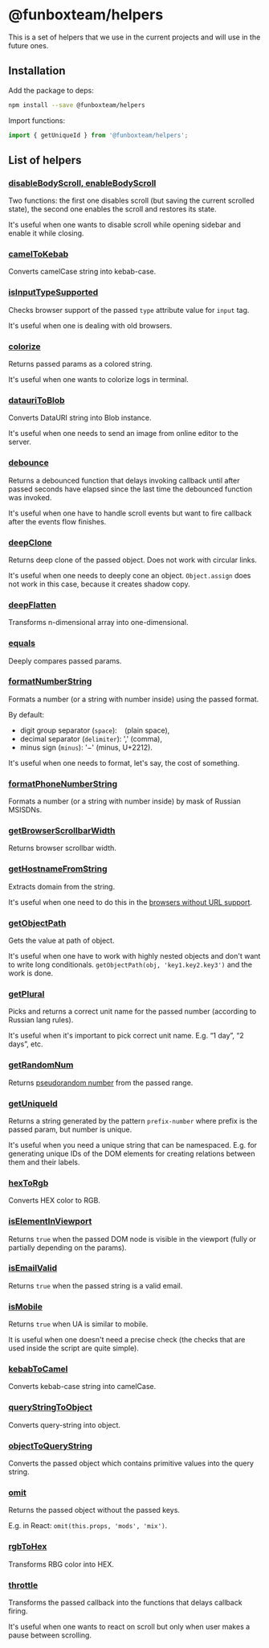 # @funboxteam/helpers

This is a set of helpers that we use in the current projects 
and will use in the future ones. 

## Installation

Add the package to deps:

```sh
npm install --save @funboxteam/helpers 
```

Import functions:

```js
import { getUniqueId } from '@funboxteam/helpers';
```

## List of helpers

### [disableBodyScroll, enableBodyScroll](./lib/body-scroll.js)

Two functions: the first one disables scroll (but saving the current scrolled state),
the second one enables the scroll and restores its state.

It's useful when one wants to disable scroll while opening sidebar and enable it while closing. 

### [camelToKebab](./lib/camel-to-kebab.js)

Converts camelCase string into kebab-case.

### [isInputTypeSupported](./lib/is-input-type-supported.js)

Checks browser support of the passed `type` attribute value for `input` tag.

It's useful when one is dealing with old browsers.

### [colorize](./lib/colorize.js)

Returns passed params as a colored string.

It's useful when one wants to colorize logs in terminal.

### [datauriToBlob](./lib/datauri-to-blob.js)

Converts DataURI string into Blob instance.

It's useful when one needs to send an image from online editor to the server.

### [debounce](./lib/debounce.js)

Returns a debounced function that delays invoking callback until after passed seconds have elapsed since the last time 
the debounced function was invoked. 

It's useful when one have to handle scroll events but want to fire callback after the events flow finishes.

### [deepClone](./lib/deep-clone.js)

Returns deep clone of the passed object. Does not work with circular links.

It's useful when one needs to deeply cone an object. `Object.assign` does not work in this case,
because it creates shadow copy.

### [deepFlatten](./lib/deep-flatten.js)

Transforms n-dimensional array into one-dimensional. 

### [equals](./lib/equals.js)

Deeply compares passed params.

### [formatNumberString](./lib/format-number-string.js)

Formats a number (or a string with number inside) using the passed format.

By default:
  
  - digit group separator (`space`): ` ` (plain space),
  - decimal separator (`delimiter`): ',' (comma),
  - minus sign (`minus`): '−' (minus, U+2212).
  
It's useful when one needs to format, let's say, the cost of something.

### [formatPhoneNumberString](./lib/format-phone-number-string.js)

Formats a number (or a string with number inside) by mask of Russian MSISDNs. 

### [getBrowserScrollbarWidth](./lib/get-browser-scrollbar-width.js)

Returns browser scrollbar width.

### [getHostnameFromString](./lib/get-hostname-from-string.js)

Extracts domain from the string.

It's useful when one need to do this in the 
[browsers without URL support](https://developer.mozilla.org/en-US/docs/Web/API/URL).

### [getObjectPath](./lib/get-object-path.js)

Gets the value at path of object.

It's useful when one have to work with highly nested objects and don't want to write long conditionals.
`getObjectPath(obj, 'key1.key2.key3')` and the work is done. 

### [getPlural](./lib/get-plural.js)

Picks and returns a correct unit name for the passed number (according to Russian lang rules).

It's useful when it's important to pick correct unit name. E.g. “1 day”, “2 days”, etc.

### [getRandomNum](./lib/get-random-num.js)

Returns [pseudorandom number](https://en.wikipedia.org/wiki/Pseudorandom_number_generator) from the passed range.

### [getUniqueId](./lib/get-unique-id.js)

Returns a string generated by the pattern `prefix-number` where prefix is the passed param,
but number is unique.

It's useful when you need a unique string that can be namespaced. E.g. for generating unique IDs 
of the DOM elements for creating relations between them and their labels.

### [hexToRgb](./lib/hex-to-rgb.js)

Converts HEX color to RGB.

### [isElementInViewport](./lib/is-element-in-viewport.js)

Returns `true` when the passed DOM node is visible in the viewport 
(fully or partially depending on the params). 

### [isEmailValid](./lib/is-email-valid.js)

Returns `true` when the passed string is a valid email.

### [isMobile](./lib/is-mobile.js)

Returns `true` when UA is similar to mobile.

It is useful when one doesn't need a precise check (the checks that are used inside the script are quite simple).

### [kebabToCamel](./lib/kebab-to-camel.js)

Converts kebab-case string into camelCase.

### [queryStringToObject](./lib/query-string-to-object.js)

Converts query-string into object.

### [objectToQueryString](./lib/object-to-query-string.js)

Converts the passed object which contains primitive values into the query string. 

### [omit](./lib/omit.js)

Returns the passed object without the passed keys.

E.g. in React: `omit(this.props, 'mods', 'mix')`.

### [rgbToHex](./lib/rgb-to-hex.js)

Transforms RBG color into HEX.

### [throttle](./lib/throttle.js)

Transforms the passed callback into the functions that delays callback firing.

It's useful when one wants to react on scroll but only when user makes a pause between scrolling. 
